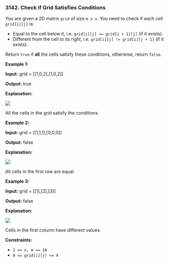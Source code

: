 ### 3142\. Check if Grid Satisfies Conditions

You are given a 2D matrix `grid` of size `m x n`. You need to check if each cell `grid[i][j]` is:

*   Equal to the cell below it, i.e. `grid[i][j] == grid[i + 1][j]` (if it exists).
*   Different from the cell to its right, i.e. `grid[i][j] != grid[i][j + 1]` (if it exists).

Return `true` if **all** the cells satisfy these conditions, otherwise, return `false`.

**Example 1:**

**Input:** grid = \[\[1,0,2\],\[1,0,2\]\]

**Output:** true

**Explanation:**

**![](https://assets.leetcode.com/uploads/2024/04/15/examplechanged.png)**

All the cells in the grid satisfy the conditions.

**Example 2:**

**Input:** grid = \[\[1,1,1\],\[0,0,0\]\]

**Output:** false

**Explanation:**

**![](https://assets.leetcode.com/uploads/2024/03/27/example21.png)**

All cells in the first row are equal.

**Example 3:**

**Input:** grid = \[\[1\],\[2\],\[3\]\]

**Output:** false

**Explanation:**

![](https://assets.leetcode.com/uploads/2024/03/31/changed.png)

Cells in the first column have different values.

**Constraints:**

*   `1 <= n, m <= 10`
*   `0 <= grid[i][j] <= 9`
